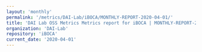 ```yaml
---
layout: 'monthly'
permalink: '/metrics/DAI-Lab/iBOCA/MONTHLY-REPORT-2020-04-01/'
title: 'DAI Lab OSS Metrics Metrics report for iBOCA | MONTHLY-REPORT-2020-04-01'
organization: 'DAI-Lab'
repository: 'iBOCA'
current_date: '2020-04-01'
---
```

